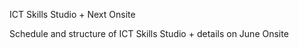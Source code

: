 ICT Skills Studio + Next Onsite

Schedule and structure of ICT Skills Studio + details on June Onsite